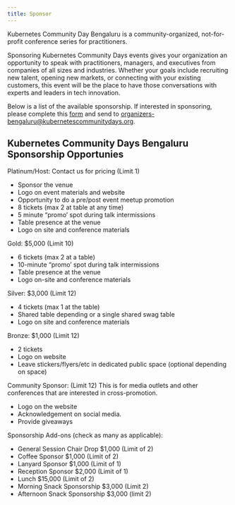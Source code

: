 ```yaml
---
title: Sponsor
---
```


Kubernetes Community Day Bengaluru is a community-organized, not-for-profit conference series for practitioners.

Sponsoring Kubernetes Community Days events gives your organization an opportunity to speak with practitioners, managers, and executives from companies of all sizes and industries. Whether your goals include recruiting new talent, opening new markets, or connecting with your existing customers, this event will be the place to have those conversations with experts and leaders in tech innovation.

Below is a list of the available sponsorship. If interested in sponsoring, please complete this [form](../sponsor-form) and send to  [organizers-bengaluru@kubernetescommunitydays.org](mailto:organizers-bengaluru@kubernetescommunitydays.org).

## Kubernetes Community Days Bengaluru Sponsorship Opportunies

Platinum/Host: Contact us for pricing (Limit 1)

* Sponsor the venue
* Logo on event materials and website
* Opportunity to do a pre/post event meetup promotion
* 8  tickets (max 2 at table at any time)
* 5 minute “promo’ spot during talk intermissions 
* Table presence at the venue 
* Logo on site and conference materials 

Gold: $5,000 (Limit 10)

* 6 tickets (max 2 at a table)
* 10-minute “promo’ spot during talk intermissions 
* Table presence at the venue 
* Logo on-site and conference materials 

Silver: $3,000 (Limit 12)  

* 4 tickets (max 1 at the table)
* Shared table depending or a single shared swag table
* Logo on site and conference materials

Bronze: $1,000 (Limit 12)

* 2 tickets
* Logo on website
* Leave stickers/flyers/etc in dedicated public space (optional depending on space)

Community Sponsor: (Limit 12) 
This is for media outlets and other conferences that are interested in cross-promotion.

* Logo on the website 
* Acknowledgement on social media.
* Provide giveaways

Sponsorship Add-ons (check as many as applicable):

* General Session Chair Drop $1,000 (Limit of 2) 
* Coffee Sponsor $1,000 (Limit of 2)
* Lanyard Sponsor $1,000 (Limit of 1)
* Reception Sponsor $2,000 (Limit of 1)
* Lunch $15,000 (Limit of 2)
* Morning Snack Sponsorship $3,000 (Limit 2)
* Afternoon Snack Sponsorship $3,000 (limit 2)

